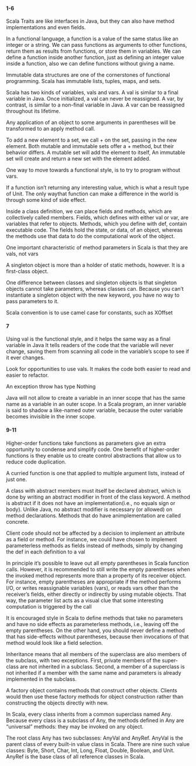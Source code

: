 #### 1-6



Scala Traits are like interfaces in Java, but they can also have method implementations and even fields.

In a functional language, a function is a value of the same status like an integer or a string. We can pass functions 
as arguments to other functions, return them as results from functions, or store them in variables. 
We can define a function inside another function, just as defining an integer value inside a function, also we can define functions without giving a name.

Immutable data structures are one of the cornerstones of functional programming.
Scala has immutable lists, tuples, maps, and sets.


Scala has two kinds of variables, vals and vars. 
A val is similar to a final variable in Java. Once initialized, a val can never be reassigned. 
A var, by contrast, is similar to a non-final variable in Java. A var can be reassigned throughout its lifetime.

Any application of an object to some arguments in parentheses will be transformed to an apply method call.

To add a new element to a set, we call + on the set, passing in the new element. Both mutable and immutable sets offer a + method, but their behavior differs. 
A mutable set will add the element to itself, 
An immutable set will create and return a new set with the element added.

One way to move towards a functional style, is to try to program without vars.

If a function isn’t returning any interesting value, which is what a result type of Unit. 
The only waythat function can make a difference in the world is through some kind of side effect.


Inside a class definition, we can place fields and methods, which are collectively called members. 
Fields, which defines with either val or var, are variables that refer to objects. 
Methods, which you define with def, contain executable code. 
The fields hold the state, or data, of an object, whereas the methods use that data to do the computational work of the object.

One important characteristic of method parameters in Scala is that they are vals, not vars

A singleton object is more than a holder of static methods, however. It is a first-class object.


One difference between classes and singleton objects is that singleton objects cannot take parameters, whereas classes can. 
Because you can’t instantiate a singleton object with the new keyword, you have no way to pass parameters to it.

Scala convention is to use camel case for constants, such as XOffset


#### 7



Using val is the functional style, and it helps the same way as a final variable in Java
It tells readers of the code that the variable will never change, saving them from scanning all code in the variable’s scope to see if it ever changes.

Look for opportunities to use vals. It makes the code both easier to read and easier to refactor.

An exception throw has type Nothing

Java will not allow to create a variable in an inner scope that has the same name as a variable in an outer scope. 
In a Scala program, an inner variable is said to shadow a like-named outer variable, because the outer variable becomes invisible in the inner scope.


#### 9-11



Higher-order functions take functions as parameters give an extra opportunity to condense and simplify code.
One benefit of higher-order functions is they enable us to create control abstractions that allow us to reduce code duplication.

A curried function is one that applied to multiple argument lists, instead of just one.

A class with abstract members must itself be declared abstract, which is done by writing an abstract modifier in front of the class keyword.
A method is abstract if it does not have an implementation(i.e., no equals sign or body). Unlike Java, no abstract modifier is necessary (or allowed) 
on method declarations. Methods that do have animplementation are called concrete.

Client code should not be affected by a decision to implement an attribute as a field or method. For instance, we could have chosen to implement 
parameterless methods as fields instead of methods, simply by changing the def in each definition to a val

In principle it’s possible to leave out all empty parentheses in Scala function calls. However, it is recommended to still write the empty parentheses
when the invoked method represents more than a property of its receiver object. For instance, empty parentheses are appropriate if the method performs
I/O, or writes reassignable variables (vars), or reads vars other than the receiver’s fields, either directly or indirectly by using mutable objects. That
way, the parameter list acts as a visual clue that some interesting computation is triggered by the call

It is encouraged style in Scala to define methods that take no parameters and have no side effects as parameterless methods, i.e., leaving off the empty parentheses. 
On the other hand, you should never define a method that has side-effects without parentheses, because then invocations of that method would look like a field selection.

Inheritance means that all members of the superclass are also members of the subclass, with two exceptions. First, private members of the super-
class are not inherited in a subclass. Second, a member of a superclass is not inherited if a member with the same name and parameters is already implemented in the subclass.

A factory object contains methods that construct other objects. Clients would then use these factory methods for object construction rather than constructing the objects directly with new.

In Scala, every class inherits from a common superclass named Any. Because every class is a subclass of Any, the methods defined in Any are “universal” methods: they may be invoked on any object.

The root class Any has two subclasses: AnyVal and AnyRef. AnyVal is the parent class of every built-in value class in Scala. 
There are nine such value classes: Byte, Short, Char, Int, Long, Float, Double, Boolean, and Unit.
AnyRef is the base class of all reference classes in Scala.

